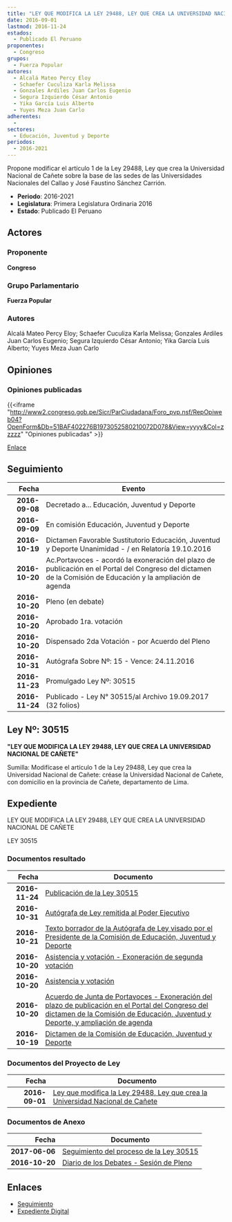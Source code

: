 ```yaml
---
title: "LEY QUE MODIFICA LA LEY 29488, LEY QUE CREA LA UNIVERSIDAD NACIONAL DE CAÑETE"
date: 2016-09-01
lastmod: 2016-11-24
estados: 
  - Publicado El Peruano
proponentes: 
  - Congreso
grupos: 
  - Fuerza Popular
autores: 
  - Alcalá Mateo Percy Eloy
  - Schaefer Cuculiza Karla Melissa
  - Gonzales Ardiles Juan Carlos Eugenio
  - Segura Izquierdo César Antonio
  - Yika García Luis Alberto
  - Yuyes Meza Juan Carlo
adherentes: 
  - 
sectores: 
  - Educación, Juventud y Deporte
periodos: 
  - 2016-2021
---
```


Propone modificar el artículo 1 de la Ley 29488, Ley que crea la Universidad Nacional de Cañete sobre la base de las sedes de las Universidades Nacionales del Callao y José Faustino Sánchez Carrión.

- **Periodo**: 2016-2021
- **Legislatura**: Primera Legislatura Ordinaria 2016
- **Estado**: Publicado El Peruano

## Actores

### Proponente

**Congreso**

### Grupo Parlamentario

**Fuerza Popular**

### Autores

Alcalá Mateo Percy Eloy; Schaefer Cuculiza Karla Melissa; Gonzales Ardiles Juan Carlos Eugenio; Segura Izquierdo César Antonio; Yika García Luis Alberto; Yuyes Meza Juan Carlo


## Opiniones

### Opiniones publicadas

{{<iframe "http://www2.congreso.gob.pe/Sicr/ParCiudadana/Foro_pvp.nsf/RepOpiweb04?OpenForm&Db=51BAF402276B1973052580210072D078&View=yyyy&Col=zzzzz" "Opiniones publicadas" >}}

[Enlace](http://www2.congreso.gob.pe/Sicr/ParCiudadana/Foro_pvp.nsf/RepOpiweb04?OpenForm&Db=51BAF402276B1973052580210072D078&View=yyyy&Col=zzzzz)

## Seguimiento

| Fecha | Evento |
|------:|--------|
| **2016-09-08** | Decretado a... Educación, Juventud y Deporte|
| **2016-09-09** | En comisión Educación, Juventud y Deporte|
| **2016-10-19** | Dictamen Favorable Sustitutorio Educación, Juventud y Deporte Unanimidad - / en Relatoría 19.10.2016|
| **2016-10-20** | Ac.Portavoces - acordó la exoneración del plazo de publicación en el Portal del Congreso del dictamen de la Comisión de Educación y la ampliación de agenda|
| **2016-10-20** | Pleno (en debate)|
| **2016-10-20** | Aprobado 1ra. votación|
| **2016-10-20** | Dispensado 2da Votación - por Acuerdo del Pleno|
| **2016-10-31** | Autógrafa Sobre Nº: 15 - Vence: 24.11.2016|
| **2016-11-23** | Promulgado Ley Nº: 30515|
| **2016-11-24** | Publicado - Ley N° 30515/al Archivo 19.09.2017 (32 folios)|

## Ley Nº: 30515

**"LEY QUE MODIFICA LA LEY 29488, LEY QUE CREA LA UNIVERSIDAD NACIONAL DE CAÑETE"**

Sumilla: Modifícase el artículo 1 de la Ley 29488, Ley que crea la Universidad Nacional de Cañete: créase la Universidad Nacional de Cañete, con domicilio en la provincia de Cañete, departamento de Lima.


## Expediente

LEY QUE MODIFICA LA LEY 29488, LEY QUE CREA LA UNIVERSIDAD NACIONAL DE CAÑETE

LEY 30515


### Documentos resultado

| Fecha | Documento |
|------:|--------|
| **2016-11-24** | [Publicación de la Ley 30515](http://www.leyes.congreso.gob.pe/Documentos/2016_2021/ADLP/Normas_Legales/30515-LEY..pdf) |
| **2016-10-31** | [Autógrafa de Ley remitida al Poder Ejecutivo](http://www.leyes.congreso.gob.pe/Documentos/2016_2021/ADLP/Texto_Aprobado/AU0018720161031.pdf) |
| **2016-10-21** | [Texto borrador de la Autógrafa de Ley visado por el Presidente de la Comisión de Educación, Juventud y Deporte](http://www.leyes.congreso.gob.pe/Documentos/2016_2021/Texto_Borrador_de_Autografa/BAU0018720161024.pdf) |
| **2016-10-20** | [Asistencia y votación - Exoneración de segunda votación](http://www.leyes.congreso.gob.pe/Documentos/2016_2021/Asistencia_y_Votacion/Proyectos_de_Ley/Exoneracion_de_Segunda_Votacion/ESV0018720161020.pdf) |
| **2016-10-20** | [Asistencia y votación](http://www.leyes.congreso.gob.pe/Documentos/2016_2021/Asistencia_y_Votacion/Proyectos_de_Ley/AV0018720161020.pdf) |
| **2016-10-20** | [Acuerdo de Junta de Portavoces - Exoneración del plazo de publicación en el Portal del Congreso del dictamen de la Comisión de Educación, Juventud y Deporte, y ampliación de agenda](http://www.leyes.congreso.gob.pe/Documentos/2016_2021/Acuerdos/Junta_Portavoces/AJP0018720161020.pdf) |
| **2016-10-19** | [Dictamen de la Comisión de Educación, Juventud y Deporte](http://www.leyes.congreso.gob.pe/Documentos/2016_2021/Dictamenes/Proyectos_de_Ley/00187DC10MAY20161019..pdf) |

### Documentos del Proyecto de Ley

| Fecha | Documento |
|------:|--------|
| **2016-09-01** | [Ley que modifica la Ley 29488, Ley que crea la Universidad Nacional de Cañete](http://www.leyes.congreso.gob.pe/Documentos/2016_2021/Proyectos_de_Ley_y_de_Resoluciones_Legislativas/PL0018720160901.pdf) |

### Documentos de Anexo

| Fecha | Documento |
|------:|--------|
| **2017-06-06** | [Seguimiento del proceso de la Ley 30515](http://www.leyes.congreso.gob.pe/Documentos/2016_2021/Seguimiento_de_Proyectos_de_Ley/00187PL20170605.pdf) |
| **2016-10-20** | [Diario de los Debates - Sesión de Pleno](http://www.leyes.congreso.gob.pe/Documentos/2016_2021/ADLP/Diario_Debates/30515_DD.pdf) |

## Enlaces 

- [Seguimiento](http://www2.congreso.gob.pehttp://www2.congreso.gob.pe/Sicr/TraDocEstProc/CLProLey2016.nsf/f7fff46988ca05b1052578e100829cc7/e39a230a7a6bf3c10525802100799546?OpenDocument)
- [Expediente Digital](http://www2.congreso.gob.pehttp://www2.congreso.gob.pe/Sicr/TraDocEstProc/CLProLey2016.nsf/f7fff46988ca05b1052578e100829cc7/e39a230a7a6bf3c10525802100799546?OpenDocument&Click=05257FB7005EB655.eb71d0cf91d8294e05256cdf006b5706/$Body/0.1C6C)
